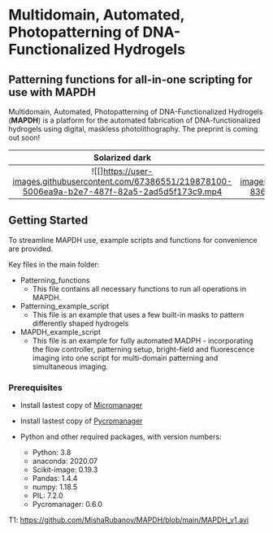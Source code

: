 # Multidomain, Automated, Photopatterning of DNA-Functionalized Hydrogels
## Patterning functions for all-in-one scripting for use with **MAPDH**

Multidomain, Automated, Photopatterning of DNA-Functionalized Hydrogels (**MAPDH**) is a platform for the automated fabrication of DNA-functionalized hydrogels using digital, maskless photolithography. The preprint is coming out soon!

Solarized dark             |  Solarized Ocean
:-------------------------:|:-------------------------:
![[]https://user-images.githubusercontent.com/67386551/219878100-5006ea9a-b2e7-487f-82a5-2ad5d5f173c9.mp4   |  ![]https://user-images.githubusercontent.com/67386551/219878132-83617d94-9442-419f-b393-dbde8f758fe1.mp4






## Getting Started

To streamline MAPDH use, example scripts and functions for convenience are provided.

Key files in the main folder:
* Patterning_functions
  * This file contains all necessary functions to run all operations in MAPDH.
* Patterning_example_script
  * This file is an example that uses a few built-in masks to pattern differently shaped hydrogels
* MAPDH_example_script
  * This file is an example for fully automated MADPH - incorporating the flow controller, patterning setup, bright-field and fluorescence imaging into one script for multi-domain patterning and simultaneous imaging.

### Prerequisites

* Install lastest copy of [Micromanager](https://micro-manager.org/)
* Install lastest copy of [Pycromanager](https://github.com/micro-manager/pycro-manager)

* Python and other required packages, with version numbers:
  * Python: 3.8
  * anaconda: 2020.07
  * Scikit-image: 0.19.3
  * Pandas: 1.4.4
  * numpy: 1.18.5
  * PIL: 7.2.0
  * Pycromanager: 0.6.0

T1: 
https://github.com/MishaRubanov/MAPDH/blob/main/MAPDH_v1.avi
